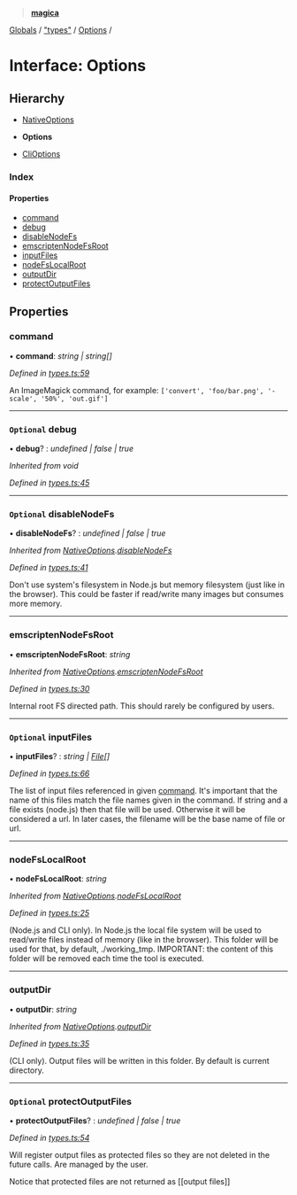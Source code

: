 > **[magica](../README.md)**

[Globals](../README.md) / ["types"](../modules/_types_.md) / [Options](_types_.options.md) /

# Interface: Options

## Hierarchy

  * [NativeOptions](_types_.nativeoptions.md)

  * **Options**

  * [CliOptions](_types_.clioptions.md)

### Index

#### Properties

* [command](_types_.options.md#command)
* [debug](_types_.options.md#optional-debug)
* [disableNodeFs](_types_.options.md#optional-disablenodefs)
* [emscriptenNodeFsRoot](_types_.options.md#emscriptennodefsroot)
* [inputFiles](_types_.options.md#optional-inputfiles)
* [nodeFsLocalRoot](_types_.options.md#nodefslocalroot)
* [outputDir](_types_.options.md#outputdir)
* [protectOutputFiles](_types_.options.md#optional-protectoutputfiles)

## Properties

###  command

• **command**: *string | string[]*

*Defined in [types.ts:59](https://github.com/cancerberoSgx/magica/blob/94207d7/src/types.ts#L59)*

An ImageMagick command, for example: `['convert', 'foo/bar.png', '-scale', '50%', 'out.gif']`

___

### `Optional` debug

• **debug**? : *undefined | false | true*

*Inherited from void*

*Defined in [types.ts:45](https://github.com/cancerberoSgx/magica/blob/94207d7/src/types.ts#L45)*

___

### `Optional` disableNodeFs

• **disableNodeFs**? : *undefined | false | true*

*Inherited from [NativeOptions](_types_.nativeoptions.md).[disableNodeFs](_types_.nativeoptions.md#optional-disablenodefs)*

*Defined in [types.ts:41](https://github.com/cancerberoSgx/magica/blob/94207d7/src/types.ts#L41)*

Don't use system's filesystem in Node.js but memory filesystem (just like in the browser). This could be
faster if read/write many images but consumes more memory.

___

###  emscriptenNodeFsRoot

• **emscriptenNodeFsRoot**: *string*

*Inherited from [NativeOptions](_types_.nativeoptions.md).[emscriptenNodeFsRoot](_types_.nativeoptions.md#emscriptennodefsroot)*

*Defined in [types.ts:30](https://github.com/cancerberoSgx/magica/blob/94207d7/src/types.ts#L30)*

Internal root FS directed path. This should rarely be configured by users.

___

### `Optional` inputFiles

• **inputFiles**? : *string | [File](_types_.file.md)[]*

*Defined in [types.ts:66](https://github.com/cancerberoSgx/magica/blob/94207d7/src/types.ts#L66)*

The list of input files referenced in given [command](_types_.options.md#command). It's important that the name of this files match
the file names given in the command. If string and a file exists (node.js) then that file will be used.
Otherwise it will be considered a url. In later cases, the filename will be the base name of file or url.

___

###  nodeFsLocalRoot

• **nodeFsLocalRoot**: *string*

*Inherited from [NativeOptions](_types_.nativeoptions.md).[nodeFsLocalRoot](_types_.nativeoptions.md#nodefslocalroot)*

*Defined in [types.ts:25](https://github.com/cancerberoSgx/magica/blob/94207d7/src/types.ts#L25)*

(Node.js and CLI only). In Node.js the local file system will be used to read/write files instead of
memory (like in the browser). This folder will be used for that, by default, ./working_tmp. IMPORTANT:
the content of this folder will be removed each time the tool is executed.

___

###  outputDir

• **outputDir**: *string*

*Inherited from [NativeOptions](_types_.nativeoptions.md).[outputDir](_types_.nativeoptions.md#outputdir)*

*Defined in [types.ts:35](https://github.com/cancerberoSgx/magica/blob/94207d7/src/types.ts#L35)*

(CLI only). Output files will be written in this folder. By default is current directory.

___

### `Optional` protectOutputFiles

• **protectOutputFiles**? : *undefined | false | true*

*Defined in [types.ts:54](https://github.com/cancerberoSgx/magica/blob/94207d7/src/types.ts#L54)*

Will register output files as protected files so they are not deleted in the future calls. Are managed by the user.

Notice that protected files are not returned as [[output files]]